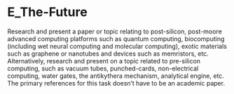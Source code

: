 # E_The-Future
Research and present a paper or topic relating to post-silicon, post-moore advanced computing platforms such as quantum computing, biocomputing (including wet neural computing and molecular computing), exotic materials such as graphene or nanotubes and devices such as memristors, etc. Alternatively, research and present on a topic related to pre-silicon computing, such as vacuum tubes, punched-cards, non-electrical computing, water gates, the antikythera mechanism, analytical engine, etc. The primary references for this task doesn’t have to be an academic paper. 
